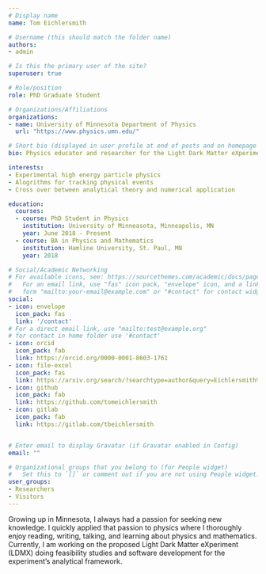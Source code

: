 ```yaml
---
# Display name
name: Tom Eichlersmith

# Username (this should match the folder name)
authors:
- admin

# Is this the primary user of the site?
superuser: true

# Role/position
role: PhD Graduate Student

# Organizations/Affiliations
organizations:
- name: University of Minnesota Department of Physics
  url: "https://www.physics.umn.edu/"

# Short bio (displayed in user profile at end of posts and on homepage widget)
bio: Physics educator and researcher for the Light Dark Matter eXperiment.  

interests:
- Experimental high energy particle physics 
- Alogrithms for tracking physical events 
- Cross over between analytical theory and numerical application 

education:
  courses:
  - course: PhD Student in Physics
    institution: University of Minneasota, Minneapolis, MN
    year: June 2018 - Present 
  - course: BA in Physics and Mathematics
    institution: Hamline University, St. Paul, MN
    year: 2018

# Social/Academic Networking
# For available icons, see: https://sourcethemes.com/academic/docs/page-builder/#icons
#   For an email link, use "fas" icon pack, "envelope" icon, and a link in the
#   form "mailto:your-email@example.com" or "#contact" for contact widget.
social:
- icon: envelope
  icon_pack: fas
  link: '/contact' 
# For a direct email link, use "mailto:test@example.org"
# for contact in home folder use '#contact'
- icon: orcid
  icon_pack: fab
  link: https://orcid.org/0000-0001-8603-1761
- icon: file-excel
  icon_pack: fas
  link: https://arxiv.org/search/?searchtype=author&query=Eichlersmith%2C+T
- icon: github
  icon_pack: fab
  link: https://github.com/tomeichlersmith
- icon: gitlab
  icon_pack: fab
  link: https://gitlab.com/tbeichlersmith


# Enter email to display Gravatar (if Gravatar enabled in Config)
email: ""

# Organizational groups that you belong to (for People widget)
#   Set this to `[]` or comment out if you are not using People widget.
user_groups:
- Researchers
- Visitors
---
```

Growing up in Minnesota, I always had a passion for seeking new knowledge. I quickly applied that passion to physics where I thoroughly enjoy reading, writing, talking, and learning about physics and mathematics. Currently, I am working on the proposed Light Dark Matter eXperiment (LDMX) doing feasibility studies and software development for the experiment’s analytical framework.
